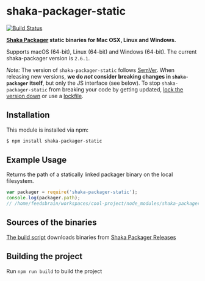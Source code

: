# shaka-packager-static

[![Build Status](https://travis-ci.org/feedsbrain/shaka-packager-static.svg?branch=master)](https://travis-ci.org/feedsbrain/shaka-packager-static)

**[Shaka Packager](https://github.com/google/shaka-packager) static binaries for Mac OSX, Linux and Windows.**

Supports macOS (64-bit), Linux (64-bit) and Windows (64-bit). The current shaka-packager version is `2.6.1`.

*Note:* The version of `shaka-packager-static` follows [SemVer](http://semver.org). When releasing new versions, **we do *not* consider breaking changes in `shaka-packager` itself**, but only the JS interface (see below). To stop `shaka-packager-static` from breaking your code by getting updated, [lock the version down](https://docs.npmjs.com/files/package.json#dependencies) or use a [lockfile](https://docs.npmjs.com/files/package-lock.json).

## Installation

This module is installed via npm:

``` bash
$ npm install shaka-packager-static
```

## Example Usage

Returns the path of a statically linked packager binary on the local filesystem.

``` js
var packager = require('shaka-packager-static');
console.log(packager.path);
// /home/feedsbrain/workspaces/cool-project/node_modules/shaka-packager-static/bin/linux/x64/packager
```

## Sources of the binaries

[The build script](build/index.sh) downloads binaries from [Shaka Packager Releases](https://github.com/google/shaka-packager/releases/)

## Building the project

Run `npm run build` to build the project
